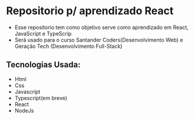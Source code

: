 # Repositorio p/ aprendizado React

- Esse repositorio tem como objetivo serve como aprendizado em React, JavaScript e TypeScrip
- Será usado para o curso Santander Coders(Desenvolvimento Web) e Geração Tech (Desenvolvimento Full-Stack)


## Tecnologias Usada:

- Html
- Css
- Javascript
- Typescript(em breve)
- React 
- NodeJs
